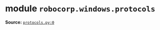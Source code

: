 <!-- markdownlint-disable -->

# module `robocorp.windows.protocols`

**Source:** [`protocols.py:0`](https://github.com/robocorp/robo/tree/master/windows/src/robocorp/windows/protocols.py#L0)
